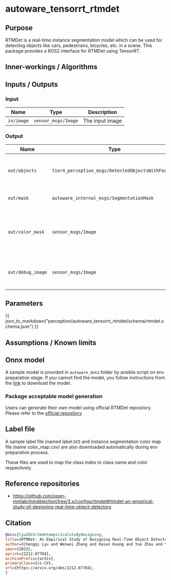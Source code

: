 # autoware_tensorrt_rtmdet

## Purpose

RTMDet is a real-time instance segmentation model which can be used for detecting objects like cars, pedestrians,
bicycles, etc. in a scene. This package provides a ROS2 interface for RTMDet using TensorRT.

## Inner-workings / Algorithms

## Inputs / Outputs

### Input

| Name       | Type                | Description     |
| ---------- | ------------------- | --------------- |
| `in/image` | `sensor_msgs/Image` | The input image |

### Output

| Name              | Type                                               | Description                                                         |
| ----------------- | -------------------------------------------------- | ------------------------------------------------------------------- |
| `out/objects`     | `tier4_perception_msgs/DetectedObjectsWithFeature` | The detected objects with 2D bounding boxes and scores              |
| `out/mask`        | `autoware_internal_msgs/SegmentationMask`          | The instance segmentation mask                                      |
| `out/color_mask`  | `sensor_msgs/Image`                                | The colorized image of instance segmentation mask for visualization |
| `out/debug_image` | `sensor_msgs/Image`                                | The image with 2D bounding boxes for visualization                  |

## Parameters

{{ json_to_markdown("perception/autoware_tensorrt_rtmdet/schema/rtmdet.schema.json") }}

## Assumptions / Known limits

## Onnx model

A sample model is provided in `autoware_data` folder by ansible script on env preparation stage. If you cannot find the
model, you follow instructions from the
[link](https://github.com/autowarefoundation/autoware/tree/main/ansible/roles/artifacts) to download the model.

### Package acceptable model generation

Users can generate their own model using official RTMDet repository. Please refer to the
[official repository](https://github.com/open-mmlab/mmdetection/tree/3.x/configs/rtmdet#rtmdet-an-empirical-study-of-designing-real-time-object-detectors)

## Label file

A sample label file (named label.txt) and instance segmentation color map file (name color_map.csv) are also
downloaded automatically during env preparation process.

These files are used to map the class index to class name and color respectively.

## Reference repositories

- <https://github.com/open-mmlab/mmdetection/tree/3.x/configs/rtmdet#rtmdet-an-empirical-study-of-designing-real-time-object-detectors>

## Citation

```bibtex
@misc{lyu2022rtmdetempiricalstudydesigning,
title={RTMDet: An Empirical Study of Designing Real-Time Object Detectors},
author={Chengqi Lyu and Wenwei Zhang and Haian Huang and Yue Zhou and Yudong Wang and Yanyi Liu and Shilong Zhang and Kai Chen},
year={2022},
eprint={2212.07784},
archivePrefix={arXiv},
primaryClass={cs.CV},
url={https://arxiv.org/abs/2212.07784},
}
```
